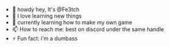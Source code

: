 - 👋 howdy hey, It's @Fe3tch
- 👀 I love learning new things
- 🌱 currently learning how to make my own game
- 📫 How to reach me: best on discord under the same handle
- ⚡ Fun fact: i'm a dumbass

<!---
Fe3tch/Fe3tch is a ✨ special ✨ repository because its `README.md` (this file) appears on your GitHub profile.
You can click the Preview link to take a look at your changes.
--->

